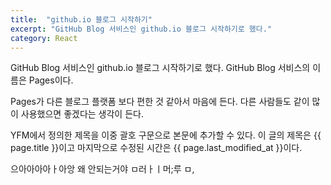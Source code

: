 ```yaml
---
title:  "github.io 블로그 시작하기"
excerpt: "GitHub Blog 서비스인 github.io 블로그 시작하기로 했다."
category: React
---
```


GitHub Blog 서비스인 github.io 블로그 시작하기로 했다.
GitHub Blog 서비스의 이름은 Pages이다.

Pages가 다른 블로그 플랫폼 보다 편한 것 같아서 마음에 든다.
다른 사람들도 같이 많이 사용했으면 좋겠다는 생각이 든다.

YFM에서 정의한 제목을 이중 괄호 구문으로 본문에 추가할 수 있다.
이 글의 제목은 {{ page.title }}이고
마지막으로 수정된 시간은 {{ page.last_modified_at }}이다.


으아아아아ㅏ아앙 왜 안되는거야 ㅁ러ㅏㅣ머;루 ㅁ,

